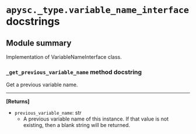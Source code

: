 # `apysc._type.variable_name_interface` docstrings

## Module summary

Implementation of VariableNameInterface class.

### `_get_previous_variable_name` method docstring

Get a previous variable name.<hr>

**[Returns]**

- `previous_variable_name`: str
  - A previous variable name of this instance. If that value is not existing, then a blank string will be returned.